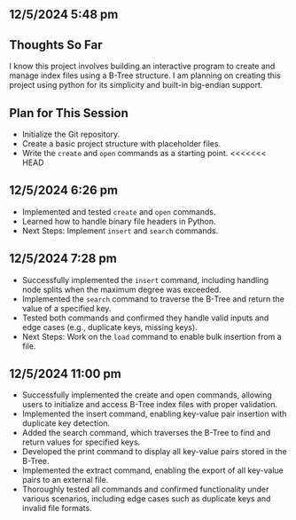 ## 12/5/2024 5:48 pm
## Thoughts So Far
I know this project involves building an interactive program to create and manage index files using a B-Tree structure. I am planning on creating this project using python for its simplicity and built-in big-endian support.

## Plan for This Session
- Initialize the Git repository.
- Create a basic project structure with placeholder files.
- Write the `create` and `open` commands as a starting point.
<<<<<<< HEAD

## 12/5/2024 6:26 pm
- Implemented and tested `create` and `open` commands.
- Learned how to handle binary file headers in Python.
- Next Steps: Implement `insert` and `search` commands.

## 12/5/2024 7:28 pm
- Successfully implemented the `insert` command, including handling node splits when the maximum degree was exceeded.
- Implemented the `search` command to traverse the B-Tree and return the value of a specified key.
- Tested both commands and confirmed they handle valid inputs and edge cases (e.g., duplicate keys, missing keys).
- Next Steps: Work on the `load` command to enable bulk insertion from a file.
## 12/5/2024 11:00 pm
- Successfully implemented the create and open commands, allowing users to initialize and access B-Tree index files with proper validation.
- Implemented the insert command, enabling key-value pair insertion with duplicate key detection.
- Added the search command, which traverses the B-Tree to find and return values for specified keys.
- Developed the print command to display all key-value pairs stored in the B-Tree.
- Implemented the extract command, enabling the export of all key-value pairs to an external file.
- Thoroughly tested all commands and confirmed functionality under various scenarios, including edge cases such as duplicate keys and invalid file formats.
